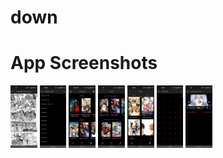 # down
# App Screenshots

<img src="https://github.com/iamashking123/anime_manga/blob/master/screenshot/3.jpeg?raw=true" height="100" >
<img src="https://github.com/iamashking123/anime_manga/blob/master/screenshot/8.jpg?raw=true" height="100" >
<img src="https://github.com/iamashking123/anime_manga/blob/master/screenshot/9.jpg?raw=true" height="100" >
<img src="https://github.com/iamashking123/anime_manga/blob/master/screenshot/10.jpg?raw=true" height="100" >
<img src="https://github.com/iamashking123/anime_manga/blob/master/screenshot/11.jpg?raw=true" height="100" >
<img src="https://github.com/iamashking123/anime_manga/blob/master/screenshot/13.jpg?raw=true" height="100" >
<img src="https://github.com/iamashking123/anime_manga/blob/master/screenshot/5.jpeg?raw=true" height="100" >

